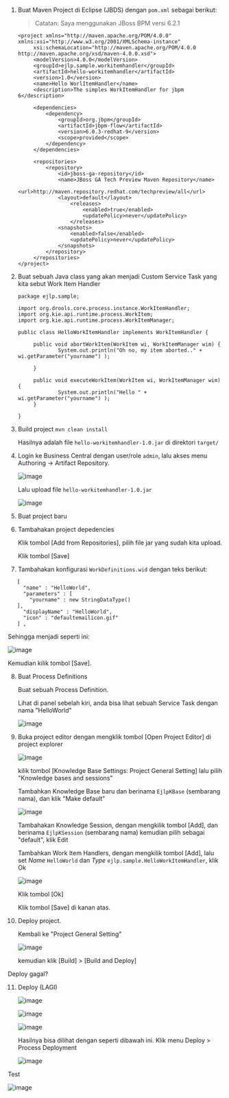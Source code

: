 1. Buat Maven Project di Eclipse (JBDS) dengan `pom.xml` sebagai berikut:

   > Catatan: Saya menggunakan JBoss BPM versi 6.2.1

   ```
   <project xmlns="http://maven.apache.org/POM/4.0.0" xmlns:xsi="http://www.w3.org/2001/XMLSchema-instance"
        xsi:schemaLocation="http://maven.apache.org/POM/4.0.0 http://maven.apache.org/xsd/maven-4.0.0.xsd">
        <modelVersion>4.0.0</modelVersion>
        <groupId>ejlp.sample.workitemhandler</groupId>
        <artifactId>hello-workitemhandler</artifactId>
        <version>1.0</version>
        <name>Hello WorlItemHandler</name>
        <description>The simples WorkItemHandler for jbpm 6</description>

        <dependencies>
            <dependency>
                <groupId>org.jbpm</groupId>
                <artifactId>jbpm-flow</artifactId>
                <version>6.0.3-redhat-9</version>
                <scope>provided</scope>
            </dependency>
        </dependencies>
        
        <repositories>
            <repository>
                <id>jboss-ga-repository</id>
                <name>JBoss GA Tech Preview Maven Repository</name>
                <url>http://maven.repository.redhat.com/techpreview/all</url>
                <layout>default</layout>
                    <releases>
                        <enabled>true</enabled>
                        <updatePolicy>never</updatePolicy>
                    </releases>
                <snapshots>
                    <enabled>false</enabled>
                    <updatePolicy>never</updatePolicy>
                </snapshots>
            </repository>
        </repositories>        
   </project>
   ```

2. Buat sebuah Java class yang akan menjadi Custom Service Task yang kita sebut  Work Item Handler 

   ```
   package ejlp.sample;

   import org.drools.core.process.instance.WorkItemHandler;
   import org.kie.api.runtime.process.WorkItem;
   import org.kie.api.runtime.process.WorkItemManager;

   public class HelloWorkItemHandler implements WorkItemHandler {

        public void abortWorkItem(WorkItem wi, WorkItemManager wim) {
                System.out.println("Oh no, my item aborted.." + wi.getParameter("yourname") );

        }

        public void executeWorkItem(WorkItem wi, WorkItemManager wim) {
                System.out.println("Hello " + wi.getParameter("yourname") );
        }

   }
   ```

3.  Build project `mvn clean install`

    Hasilnya adalah file `hello-workitemhandler-1.0.jar` di direktori `target/`

4.  Login ke Business Central dengan user/role `admin`, lalu akses menu Authoring -> Artifact Repository.

    ![image](https://cloud.githubusercontent.com/assets/3068071/8534429/6e9c2572-2466-11e5-8a73-dd08bdd5eb05.png)
    
    Lalu upload file `hello-workitemhandler-1.0.jar`
    
    ![image](https://cloud.githubusercontent.com/assets/3068071/8534505/2505afb8-2467-11e5-802f-ea8a1aa3f7e0.png)

5. Buat project baru    

6. Tambahakan project depedencies

   Klik tombol [Add from Repositories], pilih file jar yang sudah kita upload.

   Klik tombol [Save]
   
7.  Tambahakan konfigurasi `WorkDefinitions.wid` dengan teks berikut:

   ```
      [
        "name" : "HelloWorld",
        "parameters" : [
          "yourname" : new StringDataType()
      ],        
        "displayName" : "HelloWorld",
        "icon" : "defaultemailicon.gif"
      ] ,
   ```
   Sehingga menjadi seperti ini:
   
   ![image](https://cloud.githubusercontent.com/assets/3068071/12844133/291aba1e-cc30-11e5-861d-e50f7095fccd.png)
  
   Kemudian kilik tombol [Save].
  
8. Buat Process Definitions

   Buat sebuah Process Definition.
   
   Lihat di panel sebelah kiri, anda bisa lihat sebuah Service Task dengan nama "HelloWorld"
   
   ![image](https://cloud.githubusercontent.com/assets/3068071/8551234/85240eec-24ff-11e5-948a-28b51a9c7419.png)

9. Buka project editor dengan mengklik tombol [Open Project Editor] di project explorer

   ![image](https://cloud.githubusercontent.com/assets/3068071/12844410/b37bf5f0-cc31-11e5-9399-83c3c0685a61.png)
   
   kilik tombol [Knowledge Base Settings: Project General Setting] lalu pilih "Knowledge bases and sessions"
   

   Tambahkan Knowledge Base baru dan berinama `EjlpKBase` (sembarang nama), dan klik "Make default"
   
   ![image](https://cloud.githubusercontent.com/assets/3068071/12844495/3b6f9fe8-cc32-11e5-8cda-8c151331ffea.png)

   Tambahakan Knowledge Session, dengan mengkilik tombol [Add], dan berinama `EjlpKSession` (sembarang nama) kemudian pilih sebagai "default", klik Edit
   
   Tambahkan Work Item Handlers, dengan mengkilik tombol [Add], lalu set *Name* `HelloWorld` dan *Type* `ejlp.sample.HelloWorkItemHandler`, klik Ok
   
   ![image](https://cloud.githubusercontent.com/assets/3068071/12844544/83a09baa-cc32-11e5-8c3b-aa5098835cb4.png)

   Klik tombol [Ok]  
  
   Klik tombol [Save] di kanan atas.
   
10. Deploy project.

    Kembali ke "Project General Setting"
    
    ![image](https://cloud.githubusercontent.com/assets/3068071/12845028/a67baf18-cc35-11e5-9c86-874c0f9ff7af.png)
    
    kemudian klik [Build] > [Build and Deploy]
    
   Deploy gagal?
   
11. Deploy (LAGI) 

    ![image](https://cloud.githubusercontent.com/assets/3068071/12845558/4e5e5e3a-cc39-11e5-8ed6-50f4d7f8633d.png)
    
    ![image](https://cloud.githubusercontent.com/assets/3068071/12845090/1544fc38-cc36-11e5-81f2-160e356eedc9.png)

    ![image](https://cloud.githubusercontent.com/assets/3068071/12845080/02f05df2-cc36-11e5-8347-8d5e69b546c0.png)
    
    Hasilnya bisa dilihat dengan seperti dibawah ini. Klik menu Deploy > Process Deployment
    
    ![image](https://cloud.githubusercontent.com/assets/3068071/12845171/c8667ec2-cc36-11e5-80e4-aa97f0cfc30b.png)


Test

![image](https://cloud.githubusercontent.com/assets/3068071/12845439/7385ad54-cc38-11e5-9527-9c921ad6b4e2.png)
